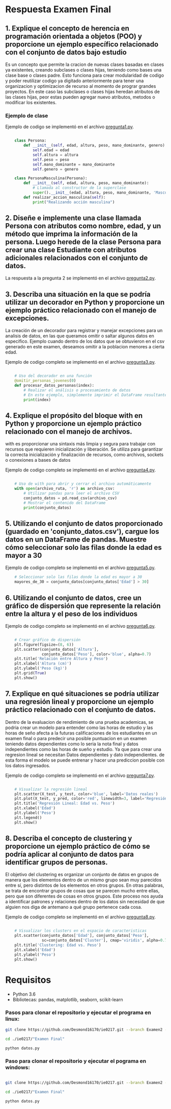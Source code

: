 # Respuesta Examen Final


## 1. Explique el concepto de herencia en programación orientada a objetos (POO) y proporcione un ejemplo específico relacionado con el conjunto de datos bajo estudio

Es un concepto que permite la cracion de nuevas clases basadas en clases ya existentes, creando subclases o clases hijas, teniendo como bases una clase base o clases padre. Esto funciona para crear modularidad de codigo y poder reutilizar codigo ya digitado anteriormente para tener una organizacion y optimizacion de recurso al momento de prograr grandes proyectos. En este caso las subclases o clases hijas heredan atributos de las clases hijas, peor estas pueden agregar nuevo atributos, metodos o modificar los existentes. 
### Ejemplo de clase 
Ejemplo de codigo  se implementó en el archivo [pregunta1.py](pregunta1.py).

```python

    class Persona:
        def __init__(self, edad, altura, peso, mano_dominante, genero):
            self.edad = edad
            self.altura = altura
            self.peso = peso
            self.mano_dominante = mano_dominante
            self.genero = genero

    class PersonaMasculina(Persona):
        def __init__(self, edad, altura, peso, mano_dominante):
            # Llamada al constructor de la superclase
            super().__init__(edad, altura, peso, mano_dominante, 'Masculino')
        def realizar_accion_masculina(self):
            print("Realizando acción masculina")
```


## 2. Diseñe e implemente una clase llamada Persona con atributos como nombre, edad, y un método que imprima la información de la persona. Luego herede de la clase Persona para crear una clase Estudiante con atributos adicionales relacionados con el conjunto de datos.

La respuesta a la pregunta 2 se implementó en el archivo [pregunta2.py](pregunta2.py).


## 3. Describa una situación en la que se podría utilizar un decorador en Python y proporcione un ejemplo práctico relacionado con el manejo de excepciones.
La creación de un decorador para registrar y manejar excepciones para un analisis de datos, en las que queramos omitir o saltar algunos datos en especifico. Ejemplo cuando dentro de los datos que se obtuvieron en el csv generado en este examen, deseamos omitir a la poblacion menores a cierta edad. 

Ejemplo de codigo completo se implementó en el archivo [pregunta3.py](pregunta3.py).

```python

    # Uso del decorador en una función
    @omitir_personas_jovenes(0)
    def procesar_datos_personas(index):
        # Realizar el análisis o procesamiento de datos
        # En este ejemplo, simplemente imprimir el DataFrame resultante
        print(index)

```

## 4. Explique el propósito del bloque with en Python y proporcione un ejemplo práctico relacionado con el manejo de archivos.

with es proporcionar una sintaxis más limpia y segura para trabajar con recursos que requieren inicialización y liberación. Se utiliza para garantizar la correcta inicialización y finalización de recursos, como archivos, sockets o conexiones a bases de datos

Ejemplo de codigo completo se implementó en el archivo [pregunta4.py](pregunta4.py).

```python

    # Uso de with para abrir y cerrar el archivo automáticamente
    with open(archivo_ruta, 'r') as archivo_csv:
        # Utilizar pandas para leer el archivo CSV
        conjunto_datos = pd.read_csv(archivo_csv)
        # Mostrar el contenido del DataFrame
        print(conjunto_datos)

```
## 5. Utilizando el conjunto de datos proporcionado (guardado en 'conjunto_datos.csv'), cargue los datos en un DataFrame de pandas. Muestre cómo seleccionar solo las filas donde la edad es mayor a 30

Ejemplo de codigo completo se implementó en el archivo [pregunta5.py](pregunta5.py).

```python
    # Seleccionar solo las filas donde la edad es mayor a 30
    mayores_de_30 = conjunto_datos[conjunto_datos['Edad'] > 30]
```
## 6. Utilizando el conjunto de datos, cree un gráfico de dispersión que represente la relación entre la altura y el peso de los individuos

Ejemplo de codigo completo se implementó en el archivo [pregunta6.py](pregunta6.py).

```python

    # Crear gráfico de dispersión
    plt.figure(figsize=(8, 6))
    plt.scatter(conjunto_datos['Altura'],
                conjunto_datos['Peso'], color='blue', alpha=0.7)
    plt.title('Relación entre Altura y Peso')
    plt.xlabel('Altura (cm)')
    plt.ylabel('Peso (kg)')
    plt.grid(True)
    plt.show()
```
## 7. Explique en qué situaciones se podría utilizar una regresión lineal y proporcione un ejemplo práctico relacionado con el conjunto de datos.
Dentro de la evaluacion de rendimiento de una prueba academicas, se podria crear un modelo para entender como las horas de estudio y las horas de seño afecta a la futuras calificaciones de los estudiantes en un examen final o para predecir una posible puntuacion en un examen teniendo datos dependientes como lo seria la nota final y datos independientes como las horas de sueño y estudio. Ya que para crear una regresion lineal se necesitan Datos dependientes y dato independientes. de esta forma el modelo se puede entrenar y hacer una prediccion posible con los datos ingresados.  

Ejemplo de codigo completo se implementó en el archivo [pregunta7.py](pregunta7.py).

```python

    # Visualizar la regresión lineal
    plt.scatter(X_test, y_test, color='blue', label='Datos reales')
    plt.plot(X_test, y_pred, color='red', linewidth=3, label='Regresión lineal')
    plt.title('Regresión Lineal: Edad vs. Peso')
    plt.xlabel('Edad')
    plt.ylabel('Peso')
    plt.legend()
    plt.show()
```
## 8. Describa el concepto de clustering y proporcione un ejemplo práctico de cómo se podría aplicar al conjunto de datos para identificar grupos de personas.

El objetivo del clustering es organizar un conjunto de datos en grupos de manera que los elementos dentro de un mismo grupo sean muy parecidos entre sí, pero distintos de los elementos en otros grupos. En otras palabras, se trata de encontrar grupos de cosas que se parecen mucho entre ellas, pero que son diferentes de cosas en otros grupos. Este proceso nos ayuda a identificar patrones y relaciones dentro de los datos sin necesidad de que alguien nos diga de antemano a qué grupo pertenece cada cosa.

Ejemplo de codigo completo se implementó en el archivo [pregunta8.py](pregunta8.py).

```python

    # Visualizar los clusters en el espacio de caracteristicas
    plt.scatter(conjunto_datos['Edad'], conjunto_datos['Peso'],
                sc=conjunto_datos['Cluster'], cmap='viridis', alpha=0.7)
    plt.title('Clustering: Edad vs. Peso')
    plt.xlabel('Edad')
    plt.ylabel('Peso')
    plt.show()

```



# Requisitos

- Python 3.6
- Bibliotecas: pandas, matplotlib, seaborn, scikit-learn

### Pasos para clonar el repositorio y ejecutar el programa en linux:
```bash
git clone https://github.com/Desmond16170/ie0217.git --branch Examen2 --single-branch

cd ./ie0217/"Examen Final"

python datos.py

```
### Paso para clonar el repositorio y ejecutar el pograma en windows:

```bash

git clone https://github.com/Desmond16170/ie0217.git --branch Examen2 --single-branch

cd ./ie0217/"Examen Final"

python datos.py
```